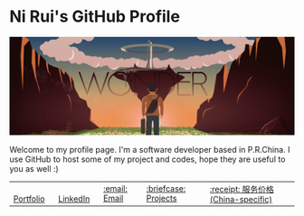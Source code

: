 Ni Rui's GitHub Profile
====

<p align="center">
    <img src="https://github.com/nirui/nirui/raw/master/Wonder.png" />
</p>

Welcome to my profile page. I'm a software developer based in P.R.China. I use GitHub to host some of my project and codes, hope they are useful to you as well :)

<table align="center">
    <tr>
        <td>
            <img src="https://vaguly.com/favicon.ico" width="16px" height="16px">
            <a href="https://vaguly.com" target="_blank">Portfolio</a>
        </td>
        <td>
            <a href="https://www.linkedin.com/in/nirui" target="_blank">
                <img src="https://www.linkedin.com/favicon.ico" width="16px" height="16px">
                LinkedIn
            </a>
        </td>
        <td>
            <a href="mailto:ranqus@gmail.com" target="_blank">
                :email: Email
            </a>
        </td>
        <td>
            <a href="https://vaguly.com/projects" target="_blank">
                :briefcase: Projects
            </a>
        <td>
            <a href="https://github.com/nirui/nirui/blob/master/Document/Service/PublicRate_China.pdf" target="_blank">
                :receipt: 服务价格 (China-specific)
            </a>
        </td>
    </tr>
</table>
